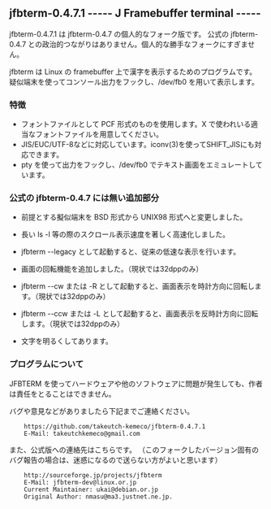 ## jfbterm-0.4.7.1 ----- J Framebuffer terminal -----

jfbterm-0.4.7.1 は jfbterm-0.4.7 の個人的なフォーク版です。
公式の jfbterm-0.4.7 との政治的つながりはありません。個人的な勝手なフォークにすぎません。

jfbterm は Linux の framebuffer 上で漢字を表示するためのプログラムです。
疑似端末を使ってコンソール出力をフックし、/dev/fb0 を用いて表示します。

### 特徴
* フォントファイルとして PCF 形式のものを使用します。X で使われいる適当なフォントファイルを用意してください。
* JIS/EUC/UTF-8などに対応しています。iconv(3)を使ってSHIFT_JISにも対応できます。
* pty を使って出力をフックし、/dev/fb0 でテキスト画面をエミュレートしています。

### 公式の jfbterm-0.4.7 には無い追加部分
* 前提とする擬似端末を BSD 形式から UNIX98 形式へと変更しました。

* 長い ls -l 等の際のスクロール表示速度を著しく高速化しました。
* jfbterm --legacy として起動すると、従来の低速な表示を行います。

* 画面の回転機能を追加しました。（現状では32dppのみ）
* jfbterm --cw または -R として起動すると、画面表示を時計方向に回転します。（現状では32dppのみ）
* jfbterm --ccw または -L として起動すると、画面表示を反時計方向に回転します。（現状では32dppのみ）

* 文字を明るくしてあります。

### プログラムについて
JFBTERM を使ってハードウェアや他のソフトウェアに問題が発生しても、作者は責任をとることはできません。

バグや意見などがありましたら下記までご連絡ください。

		https://github.com/takeutch-kemeco/jfbterm-0.4.7.1
		E-Mail: takeutchkemeco@gmail.com

また、公式版への連絡先はこちらです。
（このフォークしたバージョン固有のバグ報告の場合は、迷惑になるので送らない方がよいと思います）

		http://sourceforge.jp/projects/jfbterm
		E-Mail: jfbterm-dev@linux.or.jp
		Current Maintainer: ukai@debian.or.jp
		Original Author: nmasu@ma3.justnet.ne.jp.


